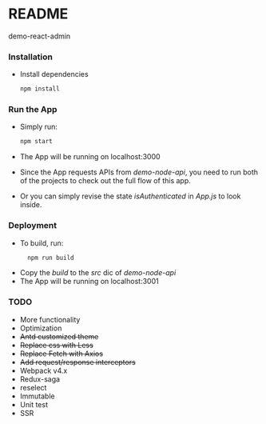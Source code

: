 # README #

demo-react-admin

### Installation ###

* Install dependencies
    ```Bash
    npm install
    ```

### Run the App ###
 
* Simply run:
    ```Bash
    npm start
    ```
    
* The App will be running on localhost:3000
* Since the App requests APIs from _demo-node-api_, you need to run both of the projects to check out the full flow of this app.
* Or you can simply revise the state _isAuthenticated_ in _App.js_ to look inside. 

### Deployment ###  
 
* To build, run:
  ```Bash
    npm run build
    ```
* Copy the _build_ to the _src_ dic of _demo-node-api_
* The App will be running on localhost:3001


### TODO ###

* More functionality
* Optimization
* ~~Antd customized theme~~
* ~~Replace css with Less~~
* ~~Replace Fetch with Axios~~
* ~~Add request/response interceptors~~
* Webpack v4.x
* Redux-saga
* reselect
* Immutable
* Unit test
* SSR